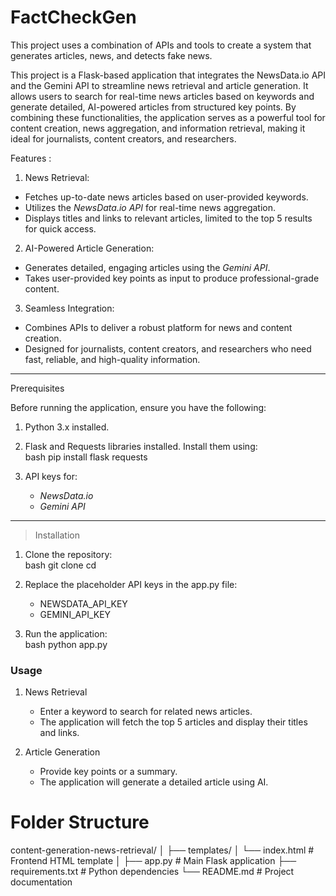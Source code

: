 # FactCheckGen
This project uses a combination of APIs and tools to create a system that generates articles, news, and detects fake news.

This project is a Flask-based application that integrates the NewsData.io API and the Gemini API to streamline news retrieval and article generation. It allows users to search for real-time news articles based on keywords and generate detailed, AI-powered articles from structured key points. By combining these functionalities, the application serves as a powerful tool for content creation, news aggregation, and information retrieval, making it ideal for journalists, content creators, and researchers.

 Features  :

 1. News Retrieval:
- Fetches up-to-date news articles based on user-provided keywords.  
- Utilizes the *NewsData.io API* for real-time news aggregation.  
- Displays titles and links to relevant articles, limited to the top 5 results for quick access.  

2. AI-Powered Article Generation:
- Generates detailed, engaging articles using the *Gemini API*.  
- Takes user-provided key points as input to produce professional-grade content.  

3. Seamless Integration:
- Combines APIs to deliver a robust platform for news and content creation.  
- Designed for journalists, content creators, and researchers who need fast, reliable, and high-quality information.  

---

Prerequisites  

Before running the application, ensure you have the following:  
1. Python 3.x installed.  
2. Flask and Requests libraries installed. Install them using:  
   bash
   pip install flask requests
   
3. API keys for:  
   - *NewsData.io*  
   - *Gemini API*  

---

> Installation  

1. Clone the repository:  
   bash
   git clone <repository-url>
   cd <repository-name>

2. Replace the placeholder API keys in the app.py file:  
   - NEWSDATA_API_KEY  
   - GEMINI_API_KEY  

3. Run the application:  
   bash
   python app.py
 
  
### Usage  

1. News Retrieval
   - Enter a keyword to search for related news articles.  
   - The application will fetch the top 5 articles and display their titles and links.  

2. Article Generation  
   - Provide key points or a summary.  
   - The application will generate a detailed article using AI.  


# Folder Structure  


content-generation-news-retrieval/
│
├── templates/
│   └── index.html          # Frontend HTML template
│
├── app.py                  # Main Flask application
├── requirements.txt        # Python dependencies
└── README.md               # Project documentation
  





